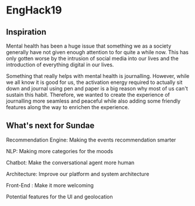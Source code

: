 # EngHack19

 
 
## Inspiration

Mental health has been a huge issue that something we as a society generally have not given enough attention to for quite a while now. This has only gotten worse by the intrusion of social media into our lives and the introduction of everything digital in our lives.

Something that really helps with mental health is journalling. However, while we all know it is good for us, the activation energy required to actually sit down and journal using pen and paper is a big reason why most of us can't sustain this habit. Therefore, we wanted to create the experience of journalling more seamless and peaceful while also adding some friendly features along the way to enrichen the experience.


## What's next for Sundae

Recommendation Engine: Making the events recommendation smarter

NLP: Making more categories for the moods

Chatbot: Make the conversational agent more human

Architecture: Improve our platform and system architecture

Front-End : Make it more welcoming

Potential features for the UI and geolocation
